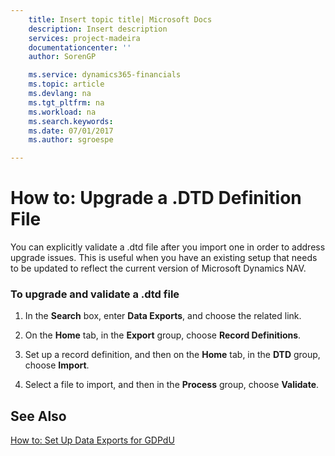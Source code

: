 ```yaml
---
    title: Insert topic title| Microsoft Docs
    description: Insert description
    services: project-madeira
    documentationcenter: ''
    author: SorenGP

    ms.service: dynamics365-financials
    ms.topic: article
    ms.devlang: na
    ms.tgt_pltfrm: na
    ms.workload: na
    ms.search.keywords:
    ms.date: 07/01/2017
    ms.author: sgroespe

---
```

# How to: Upgrade a .DTD Definition File
You can explicitly validate a .dtd file after you import one in order to address upgrade issues. This is useful when you have an existing setup that needs to be updated to reflect the current version of Microsoft Dynamics NAV.  
  
### To upgrade and validate a .dtd file  
  
1.  In the **Search** box, enter **Data Exports**, and choose the related link.  
  
2.  On the **Home** tab, in the **Export** group, choose **Record Definitions**.  
  
3.  Set up a record definition, and then on the **Home** tab, in the **DTD** group, choose **Import**.  
  
4.  Select a file to import, and then in the **Process** group, choose **Validate**.  
  
## See Also  
 [How to: Set Up Data Exports for GDPdU](../how-to-set-up-data-exports-for-gdpdu.md)